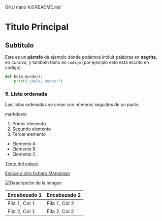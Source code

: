   GNU nano 4.8                                  README.md                                              
# Titulo Principal
## Subtitulo
Este es un **párrafo** de ejemplo donde podemos incluir palabras en **negrita**, en _cursiva_, y también texto en `código` (por ejemplo esto está escrito en código).
```python
def hola_mundo():
    print("¡Hola, mundo!")
```
### 5. Lista ordenada
Las listas ordenadas se crean con números seguidos de un punto.

markdown
1. Primer elemento
2. Segundo elemento
3. Tercer elemento

- Elemento A
- Elemento B
- Elemento C

[Texto del enlace](https://www.ejemplo.com)

[Enlace a otro fichero Markdown](otro_fichero.md)

![Descripción de la imagen](https://via.placeholder.com/150)

| Encabezado 1 | Encabezado 2 |
|---------------|---------------|
| Fila 1, Col 1 | Fila 1, Col 2 |
| Fila 2, Col 1 | Fila 2, Col 2 |

